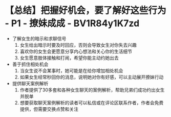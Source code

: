 # 【总结】把握好机会，要了解好这些行为 - P1 - 撩妹成成 - BV1R84y1K7zd

-   了解女生的暗示和求聊信号
    1.  女生给出暗示时要及时回应，否则会导致女生对你失去兴趣
    2.  喜欢你的女生会更愿意分享内心想法和关心你的生活细节
    3.  女生愿意肢体接触和打闹，希望你能主动约她出去
-   善于抓住相处机会
    1.  当女生说不会某事时，她可能是在给你增加相处机会
    2.  如果女生经常秒回你的消息，说明她对你有好感，可以主动展开撩妹行动
-   提供聊天案例解析
    1.  作者提供了30多套和各种女生聊天的案例解析，帮助兄弟们成功约出女生并脱单
    2.  想要获取聊天案例解析的读者可以私信或在评论区联系作者，作者会免费提供，但需要交换点赞和关注